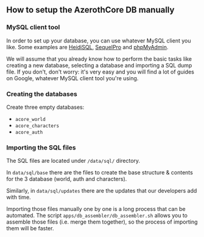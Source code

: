 
##  How to setup the AzerothCore DB manually

### MySQL client tool

In order to set up your database, you can use whatever MySQL client you like. Some examples are [HeidiSQL](http://www.heidisql.com/download.php), [SequelPro](http://www.sequelpro.com/) and [phpMyAdmin](https://www.phpmyadmin.net/).

We will assume that you already know how to perform the basic tasks like creating a new database, selecting a database and importing a SQL dump file. If you don't, don't worry: it's very easy and you will find a lot of guides on Google, whatever MySQL client tool you're using.

### Creating the databases

Create three empty databases:

- `acore_world`
- `acore_characters`
- `acore_auth`


### Importing the SQL files

The SQL files are located under `/data/sql/` directory.

In `data/sql/base` there are the files to create the base structure & contents for the 3 database (world, auth and characters).

Similarly, in `data/sql/updates` there are the updates that our developers add with time.

Importing those files manually one by one is a long process that can be automated. The script `apps/db_assembler/db_assembler.sh` allows you to assemble those files (i.e. merge them together), so the process of importing them will be faster.
